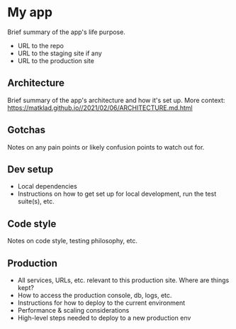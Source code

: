 # My app

Brief summary of the app's life purpose.

  * URL to the repo
  * URL to the staging site if any
  * URL to the production site


## Architecture

Brief summary of the app's architecture and how it's set up.
More context: https://matklad.github.io//2021/02/06/ARCHITECTURE.md.html


## Gotchas

Notes on any pain points or likely confusion points to watch out for.


## Dev setup

  * Local dependencies
  * Instructions on how to get set up for local development, run the test suite(s), etc.


## Code style

Notes on code style, testing philosophy, etc.


## Production

  * All services, URLs, etc. relevant to this production site. Where are things kept?
  * How to access the production console, db, logs, etc.
  * Instructions for how to deploy to the current environment
  * Performance & scaling considerations
  * High-level steps needed to deploy to a new production env
